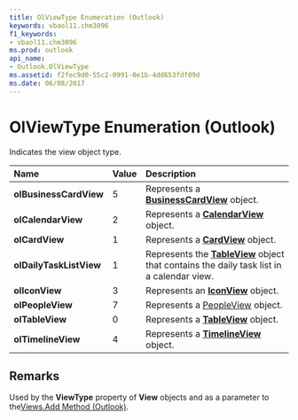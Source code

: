 ```yaml
---
title: OlViewType Enumeration (Outlook)
keywords: vbaol11.chm3096
f1_keywords:
- vbaol11.chm3096
ms.prod: outlook
api_name:
- Outlook.OlViewType
ms.assetid: f2fec9d0-55c2-0991-0e1b-4dd653fdf09d
ms.date: 06/08/2017
---
```



# OlViewType Enumeration (Outlook)

Indicates the view object type.



|**Name**|**Value**|**Description**|
|:-----|:-----|:-----|
| **olBusinessCardView**|5|Represents a  **[BusinessCardView](businessOutlook.CardView.md)** object.|
| **olCalendarView**|2|Represents a  **[CalendarView](Outlook.CalendarView.md)** object.|
| **olCardView**|1|Represents a  **[CardView](Outlook.CardView.md)** object.|
| **olDailyTaskListView**|1|Represents the  **[TableView](Outlook.TableView.md)** object that contains the daily task list in a calendar view.|
| **olIconView**|3|Represents an **[IconView](Outlook.IconView.md)** object.|
| **olPeopleView**|7|Represents a [PeopleView](Outlook.peopleview.md) object.|
| **olTableView**|0|Represents a  **[TableView](Outlook.TableView.md)** object.|
| **olTimelineView**|4|Represents a  **[TimelineView](Outlook.TimelineView.md)** object.|

## Remarks

Used by the  **ViewType** property of **View** objects and as a parameter to the[Views.Add Method (Outlook)](views-add-method-outlook.md).


